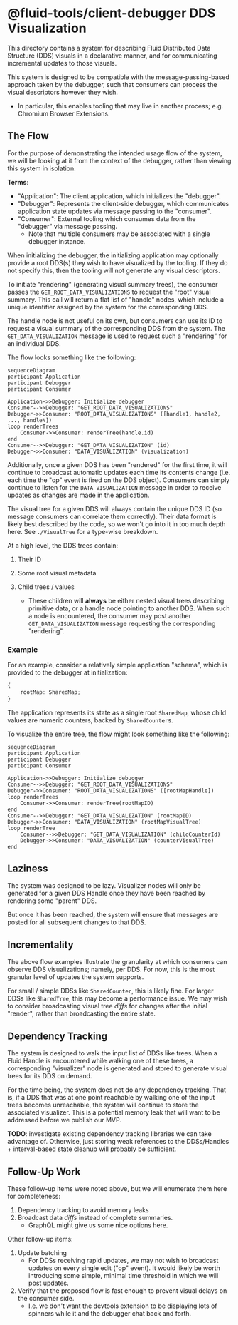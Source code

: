 # @fluid-tools/client-debugger DDS Visualization

This directory contains a system for describing Fluid Distributed Data Structure (DDS) visuals in a declarative manner, and for communicating incremental updates to those visuals.

This system is designed to be compatible with the message-passing-based approach taken by the debugger, such that consumers can process the visual descriptors however they wish.

-   In particular, this enables tooling that may live in another process; e.g. Chromium Browser Extensions.

## The Flow

For the purpose of demonstrating the intended usage flow of the system, we will be looking at it from the context of the debugger, rather than viewing this system in isolation.

**Terms**:

-   "Application": The client application, which initializes the "debugger".
-   "Debugger": Represents the client-side debugger, which communicates application state updates via message passing to the "consumer".
-   "Consumer": External tooling which consumes data from the "debugger" via message passing.
    -   Note that multiple consumers may be associated with a single debugger instance.

When initializing the debugger, the initializing application may optionally provide a root DDS(s) they wish to have visualized by the tooling.
If they do not specify this, then the tooling will not generate any visual descriptors.

To initiate "rendering" (generating visual summary trees), the consumer passes the `GET_ROOT_DATA_VISUALIZATIONS` to request the "root" visual summary.
This call will return a flat list of "handle" nodes, which include a unique identifier assigned by the system for the corresponding DDS.

The handle node is not useful on its own, but consumers can use its ID to request a visual summary of the corresponding DDS from the system.
The `GET_DATA_VISUALIZATION` message is used to request such a "rendering" for an individual DDS.

The flow looks something like the following:

```mermaid
sequenceDiagram
participant Application
participant Debugger
participant Consumer

Application->>Debugger: Initialize debugger
Consumer-->>Debugger: "GET_ROOT_DATA_VISUALIZATIONS"
Debugger->>Consumer: "ROOT_DATA_VISUALIZATIONS" ([handle1, handle2, ..., handleN])
loop renderTrees
	Consumer->>Consumer: renderTree(handle.id)
end
Consumer-->>Debugger: "GET_DATA_VISUALIZATION" (id)
Debugger->>Consumer: "DATA_VISUALIZATION" (visualization)
```

Additionally, once a given DDS has been "rendered" for the first time, it will continue to broadcast automatic updates each time its contents change (i.e. each time the "op" event is fired on the DDS object).
Consumers can simply continue to listen for the `DATA_VISUALIZATION` message in order to receive updates as changes are made in the application.

The visual tree for a given DDS will always contain the unique DDS ID (so message consumers can correlate them correctly).
Their data format is likely best described by the code, so we won't go into it in too much depth here.
See `./VisualTree` for a type-wise breakdown.

At a high level, the DDS trees contain:

1.  Their ID
2.  Some root visual metadata
3.  Child trees / values

    -   These children will **always** be either nested visual trees describing primitive data, or a handle node pointing to another DDS.
        When such a node is encountered, the consumer may post another `GET_DATA_VISUALIZATION` message requesting the corresponding "rendering".

### Example

For an example, consider a relatively simple application "schema", which is provided to the debugger at initialization:

```typescript
{
	rootMap: SharedMap;
}
```

The application represents its state as a single root `SharedMap`, whose child values are numeric counters, backed by `SharedCounter`s.

To visualize the entire tree, the flow might look something like the following:

```mermaid
sequenceDiagram
participant Application
participant Debugger
participant Consumer

Application->>Debugger: Initialize debugger
Consumer-->>Debugger: "GET_ROOT_DATA_VISUALIZATIONS"
Debugger->>Consumer: "ROOT_DATA_VISUALIZATIONS" ([rootMapHandle])
loop renderTrees
	Consumer->>Consumer: renderTree(rootMapID)
end
Consumer-->>Debugger: "GET_DATA_VISUALIZATION" (rootMapID)
Debugger->>Consumer: "DATA_VISUALIZATION" (rootMapVisualTree)
loop renderTree
	Consumer-->>Debugger: "GET_DATA_VISUALIZATION" (childCounterId)
	Debugger->>Consumer: "DATA_VISUALIZATION" (counterVisualTree)
end
```

## Laziness

The system was designed to be lazy.
Visualizer nodes will only be generated for a given DDS Handle once they have been reached by rendering some "parent" DDS.

But once it has been reached, the system will ensure that messages are posted for all subsequent changes to that DDS.

## Incrementality

The above flow examples illustrate the granularity at which consumers can observe DDS visualizations; namely, per DDS.
For now, this is the most granular level of updates the system supports.

For small / simple DDSs like `SharedCounter`, this is likely fine.
For larger DDSs like `SharedTree`, this may become a performance issue.
We may wish to consider broadcasting visual tree _diffs_ for changes after the initial "render", rather than broadcasting the entire state.

## Dependency Tracking

The system is designed to walk the input list of DDSs like trees.
When a Fluid Handle is encountered while walking one of these trees, a corresponding "visualizer" node is generated and stored to generate visual trees for its DDS on demand.

For the time being, the system does not do any dependency tracking.
That is, if a DDS that was at one point reachable by walking one of the input trees becomes unreachable, the system will continue to store the associated visualizer.
This is a potential memory leak that will want to be addressed before we publish our MVP.

**TODO**: investigate existing dependency tracking libraries we can take advantage of.
Otherwise, just storing weak references to the DDSs/Handles + interval-based state cleanup will probably be sufficient.

## Follow-Up Work

These follow-up items were noted above, but we will enumerate them here for completeness:

1.  Dependency tracking to avoid memory leaks
1.  Broadcast data _diffs_ instead of complete summaries.
    -   GraphQL might give us some nice options here.

Other follow-up items:

1.  Update batching
    -   For DDSs receiving rapid updates, we may not wish to broadcast updates on every single edit ("op" event).
        It would likely be worth introducing some simple, minimal time threshold in which we will post updates.
1.  Verify that the proposed flow is fast enough to prevent visual delays on the consumer side.
    -   I.e. we don't want the devtools extension to be displaying lots of spinners while it and the debugger chat back and forth.
